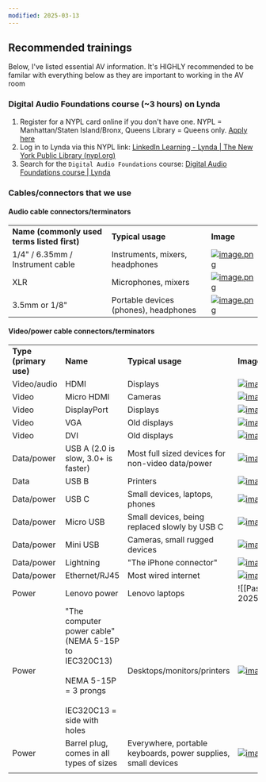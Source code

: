 ```yaml
---
modified: 2025-03-13
---
```


## Recommended trainings

Below, I've listed essential AV information. It's HIGHLY recommended to be familar with everything below as they are important to working in the AV room

### Digital Audio Foundations course (~3 hours) on Lynda

1. Register for a NYPL card online if you don't have one. NYPL = Manhattan/Staten Island/Bronx, Queens Library = Queens only. [Apply here](https://www.nypl.org/library-card/new)
2. Log in to Lynda via this NYPL link: [LinkedIn Learning - Lynda | The New York Public Library (nypl.org)](https://www.nypl.org/research/collections/articles-databases/linkedin-learning-lynda)
3. Search for the `Digital Audio Foundations` course: [Digital Audio Foundations course | Lynda](https://www.linkedin.com/learning/digital-audio-foundations/welcome?u=73722380)

### Cables/connectors that we use

#### Audio cable connectors/terminators

|                                             |                                       |                                                                                                                                                                                       |
| ------------------------------------------- | ------------------------------------- | ------------------------------------------------------------------------------------------------------------------------------------------------------------------------------------- |
| **Name (commonly used terms listed first)** | **Typical usage**                     | **Image**                                                                                                                                                                             |
| 1/4" / 6.35mm / Instrument cable            | Instruments, mixers, headphones       | [![image.png](https://wiki.andrewchen.website/uploads/images/gallery/2024-01/scaled-1680-/3Twimage.png)](https://wiki.andrewchen.website/uploads/images/gallery/2024-01/3Twimage.png) |
| XLR                                         | Microphones, mixers                   | [![image.png](https://wiki.andrewchen.website/uploads/images/gallery/2024-01/scaled-1680-/NmOimage.png)](https://wiki.andrewchen.website/uploads/images/gallery/2024-01/NmOimage.png) |
| 3.5mm or 1/8"                               | Portable devices (phones), headphones | [![image.png](https://wiki.andrewchen.website/uploads/images/gallery/2024-01/scaled-1680-/lnLimage.png)](https://wiki.andrewchen.website/uploads/images/gallery/2024-01/lnLimage.png) |

#### Video/power cable connectors/terminators

|                        |                                                                                                                      |                                                               |                                                                                                                                                                                       |
| ---------------------- | -------------------------------------------------------------------------------------------------------------------- | ------------------------------------------------------------- | ------------------------------------------------------------------------------------------------------------------------------------------------------------------------------------- |
| **Type (primary use)** | **Name**                                                                                                             | **Typical usage**                                             | **Image**                                                                                                                                                                             |
| Video/audio            | HDMI                                                                                                                 | Displays                                                      | [![image.png](https://wiki.andrewchen.website/uploads/images/gallery/2024-01/scaled-1680-/image.png)](https://wiki.andrewchen.website/uploads/images/gallery/2024-01/image.png)       |
| Video                  | Micro HDMI                                                                                                           | Cameras                                                       | [![image.png](https://wiki.andrewchen.website/uploads/images/gallery/2024-01/scaled-1680-/50kimage.png)](https://wiki.andrewchen.website/uploads/images/gallery/2024-01/50kimage.png) |
| Video                  | DisplayPort                                                                                                          | Displays                                                      | [![image.png](https://wiki.andrewchen.website/uploads/images/gallery/2024-01/scaled-1680-/SRTimage.png)](https://wiki.andrewchen.website/uploads/images/gallery/2024-01/SRTimage.png) |
| Video                  | VGA                                                                                                                  | Old displays                                                  | [![image.png](https://wiki.andrewchen.website/uploads/images/gallery/2024-01/scaled-1680-/PaDimage.png)](https://wiki.andrewchen.website/uploads/images/gallery/2024-01/PaDimage.png) |
| Video                  | DVI                                                                                                                  | Old displays                                                  | [![image.png](https://wiki.andrewchen.website/uploads/images/gallery/2024-01/scaled-1680-/82vimage.png)](https://wiki.andrewchen.website/uploads/images/gallery/2024-01/82vimage.png) |
| Data/power             | USB A (2.0 is slow, 3.0+ is faster)                                                                                  | Most full sized devices for non-video data/power              | [![image.png](https://wiki.andrewchen.website/uploads/images/gallery/2024-01/scaled-1680-/4Miimage.png)](https://wiki.andrewchen.website/uploads/images/gallery/2024-01/4Miimage.png) |
| Data                   | USB B                                                                                                                | Printers                                                      | [![image.png](https://wiki.andrewchen.website/uploads/images/gallery/2024-01/scaled-1680-/QfTimage.png)](https://wiki.andrewchen.website/uploads/images/gallery/2024-01/QfTimage.png) |
| Data/power             | USB C                                                                                                                | Small devices, laptops, phones                                | [![image.png](https://wiki.andrewchen.website/uploads/images/gallery/2024-01/scaled-1680-/PSjimage.png)](https://wiki.andrewchen.website/uploads/images/gallery/2024-01/PSjimage.png) |
| Data/power             | Micro USB                                                                                                            | Small devices, being replaced slowly by USB C                 | [![image.png](https://wiki.andrewchen.website/uploads/images/gallery/2024-01/scaled-1680-/W20image.png)](https://wiki.andrewchen.website/uploads/images/gallery/2024-01/W20image.png) |
| Data/power             | Mini USB                                                                                                             | Cameras, small rugged devices                                 | [![image.png](https://wiki.andrewchen.website/uploads/images/gallery/2024-01/scaled-1680-/WJ6image.png)](https://wiki.andrewchen.website/uploads/images/gallery/2024-01/WJ6image.png) |
| Data/power             | Lightning                                                                                                            | "The iPhone connector"                                        | [![image.png](https://wiki.andrewchen.website/uploads/images/gallery/2024-01/scaled-1680-/JUKimage.png)](https://wiki.andrewchen.website/uploads/images/gallery/2024-01/JUKimage.png) |
| Data/power             | Ethernet/RJ45                                                                                                        | Most wired internet                                           | [![image.png](https://wiki.andrewchen.website/uploads/images/gallery/2024-01/scaled-1680-/DoNimage.png)](https://wiki.andrewchen.website/uploads/images/gallery/2024-01/DoNimage.png) |
| Power                  | Lenovo power                                                                                                         | Lenovo laptops                                                | ![[Pasted image 20250313123622.png\|200]]                                                                                                                                             |
| Power                  | "The computer power cable" (NEMA 5-15P to IEC320C13)<br><br>NEMA 5-15P = 3 prongs<br><br>IEC320C13 = side with holes | Desktops/monitors/printers                                    | [![image.png](https://wiki.andrewchen.website/uploads/images/gallery/2024-01/scaled-1680-/sgIimage.png)](https://wiki.andrewchen.website/uploads/images/gallery/2024-01/sgIimage.png) |
| Power                  | Barrel plug, comes in all types of sizes                                                                             | Everywhere, portable keyboards, power supplies, small devices | [![image.png](https://wiki.andrewchen.website/uploads/images/gallery/2024-01/scaled-1680-/wPtimage.png)](https://wiki.andrewchen.website/uploads/images/gallery/2024-01/wPtimage.png) |
|                        |                                                                                                                      |                                                               |                                                                                                                                                                                       |

